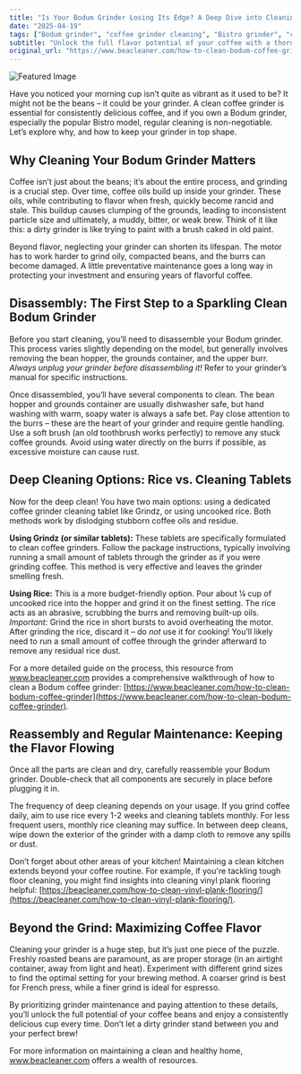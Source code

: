 ```yaml
---
title: "Is Your Bodum Grinder Losing Its Edge? A Deep Dive into Cleaning & Maintenance"
date: "2025-04-19"
tags: ["Bodum grinder", "coffee grinder cleaning", "Bistro grinder", "coffee grinder", "cleaning coffee grinder", "coffee oils", "Grindz"]
subtitle: "Unlock the full flavor potential of your coffee with a thorough cleaning routine for your Bodum coffee grinder."
original_url: "https://www.beacleaner.com/how-to-clean-bodum-coffee-grinder"
---
```




![Featured Image](https://res.cloudinary.com/dnm0udlvz/image/upload/v1745048616/article_image_28_faimjo.jpg)

Have you noticed your morning cup isn’t quite as vibrant as it used to be? It might not be the beans – it could be your grinder. A clean coffee grinder is essential for consistently delicious coffee, and if you own a Bodum grinder, especially the popular Bistro model, regular cleaning is non-negotiable. Let’s explore why, and how to keep your grinder in top shape. 

## Why Cleaning Your Bodum Grinder Matters

Coffee isn’t just about the beans; it’s about the entire process, and grinding is a crucial step. Over time, coffee oils build up inside your grinder. These oils, while contributing to flavor when fresh, quickly become rancid and stale. This buildup causes clumping of the grounds, leading to inconsistent particle size and ultimately, a muddy, bitter, or weak brew. Think of it like this: a dirty grinder is like trying to paint with a brush caked in old paint. 

Beyond flavor, neglecting your grinder can shorten its lifespan. The motor has to work harder to grind oily, compacted beans, and the burrs can become damaged. A little preventative maintenance goes a long way in protecting your investment and ensuring years of flavorful coffee. 

## Disassembly: The First Step to a Sparkling Clean Bodum Grinder

Before you start cleaning, you’ll need to disassemble your Bodum grinder. This process varies slightly depending on the model, but generally involves removing the bean hopper, the grounds container, and the upper burr. *Always unplug your grinder before disassembling it!* Refer to your grinder’s manual for specific instructions. 

Once disassembled, you’ll have several components to clean. The bean hopper and grounds container are usually dishwasher safe, but hand washing with warm, soapy water is always a safe bet. Pay close attention to the burrs – these are the heart of your grinder and require gentle handling. Use a soft brush (an old toothbrush works perfectly) to remove any stuck coffee grounds. Avoid using water directly on the burrs if possible, as excessive moisture can cause rust.

## Deep Cleaning Options: Rice vs. Cleaning Tablets

Now for the deep clean! You have two main options: using a dedicated coffee grinder cleaning tablet like Grindz, or using uncooked rice. Both methods work by dislodging stubborn coffee oils and residue. 

**Using Grindz (or similar tablets):** These tablets are specifically formulated to clean coffee grinders. Follow the package instructions, typically involving running a small amount of tablets through the grinder as if you were grinding coffee. This method is very effective and leaves the grinder smelling fresh. 

**Using Rice:** This is a more budget-friendly option. Pour about ¼ cup of uncooked rice into the hopper and grind it on the finest setting. The rice acts as an abrasive, scrubbing the burrs and removing built-up oils. *Important:* Grind the rice in short bursts to avoid overheating the motor. After grinding the rice, discard it – do *not* use it for cooking! You’ll likely need to run a small amount of coffee through the grinder afterward to remove any residual rice dust. 

For a more detailed guide on the process, this resource from www.beacleaner.com provides a comprehensive walkthrough of how to clean a Bodum coffee grinder: [https://www.beacleaner.com/how-to-clean-bodum-coffee-grinder](https://www.beacleaner.com/how-to-clean-bodum-coffee-grinder).

## Reassembly and Regular Maintenance: Keeping the Flavor Flowing

Once all the parts are clean and dry, carefully reassemble your Bodum grinder. Double-check that all components are securely in place before plugging it in. 

The frequency of deep cleaning depends on your usage. If you grind coffee daily, aim to use rice every 1-2 weeks and cleaning tablets monthly. For less frequent users, monthly rice cleaning may suffice. In between deep cleans, wipe down the exterior of the grinder with a damp cloth to remove any spills or dust. 

Don’t forget about other areas of your kitchen! Maintaining a clean kitchen extends beyond your coffee routine. For example, if you're tackling tough floor cleaning, you might find insights into cleaning vinyl plank flooring helpful: [https://beacleaner.com/how-to-clean-vinyl-plank-flooring/](https://beacleaner.com/how-to-clean-vinyl-plank-flooring/).

## Beyond the Grind: Maximizing Coffee Flavor

Cleaning your grinder is a huge step, but it’s just one piece of the puzzle. Freshly roasted beans are paramount, as are proper storage (in an airtight container, away from light and heat). Experiment with different grind sizes to find the optimal setting for your brewing method. A coarser grind is best for French press, while a finer grind is ideal for espresso. 

By prioritizing grinder maintenance and paying attention to these details, you’ll unlock the full potential of your coffee beans and enjoy a consistently delicious cup every time. Don’t let a dirty grinder stand between you and your perfect brew!



For more information on maintaining a clean and healthy home, www.beacleaner.com offers a wealth of resources.